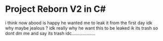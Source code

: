 # Project Reborn V2 in C#
i think now abood is happy he wanted me to leak it from the first day
idk why maybe jealous ? idk really why he want this to be leaked
ik its trash so dont dm me and say its trash idc...................
